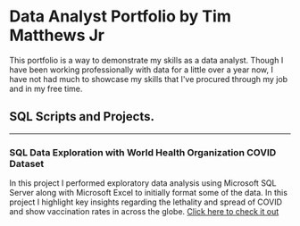 # Data Analyst Portfolio by Tim Matthews Jr
This portfolio is a way to demonstrate my skills as a data analyst. Though I have been working professionally with data for a little over a year now, I have not had much to showcase my skills that I've procured through
my job and in my free time. 
## SQL Scripts and Projects. 
---------------------------------------------------------------------------------------------------------
### SQL Data Exploration with World Health Organization COVID Dataset
  In this project I performed exploratory data analysis using Microsoft SQL Server along with Microsoft Excel to initially format some of the data. In this project I highlight key insights
  regarding the lethality and spread of COVID and show vaccination rates in across the globe. 
<a href = "https://github.com/timguy1997/Portfolio-Projects/blob/main/SQL_DATA%20_EXPLORATION%202-3-2024.sql"> Click here to check it out</a>
